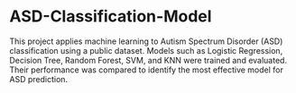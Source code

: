 # ASD-Classification-Model
This project applies machine learning to Autism Spectrum Disorder (ASD) classification using a public dataset. Models such as Logistic Regression, Decision Tree, Random Forest, SVM, and KNN were trained and evaluated. Their performance was compared to identify the most effective model for ASD prediction.
